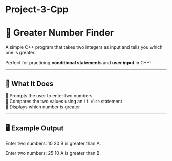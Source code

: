 # Project-3-Cpp
# 🔢 Greater Number Finder

A simple C++ program that takes two integers as input and tells you which one is greater.

Perfect for practicing **conditional statements** and **user input** in C++!

---

## 🚀 What It Does

🔹 Prompts the user to enter two numbers  
🔹 Compares the two values using an `if-else` statement  
🔹 Displays which number is greater

---

## 🖥️ Example Output

Enter two numbers: 10 20
B is greater than A.


Enter two numbers: 25 10
A is greater than B.
